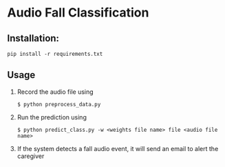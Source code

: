 # Audio Fall Classification

## Installation:
`pip install -r requirements.txt`

## Usage
1. Record the audio file using 

    `$ python preprocess_data.py` 

2. Run the prediction using 

    `$ python predict_class.py -w <weights file name> file <audio file name>`

3. If the system detects a fall audio event, it will send an email to alert the caregiver 

